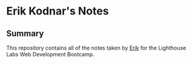 # Erik Kodnar's Notes
## Summary
This repository contains all of the notes taken by [Erik](https://github.com/Drumshtick) for the Lighthouse Labs Web Development Bootcamp.